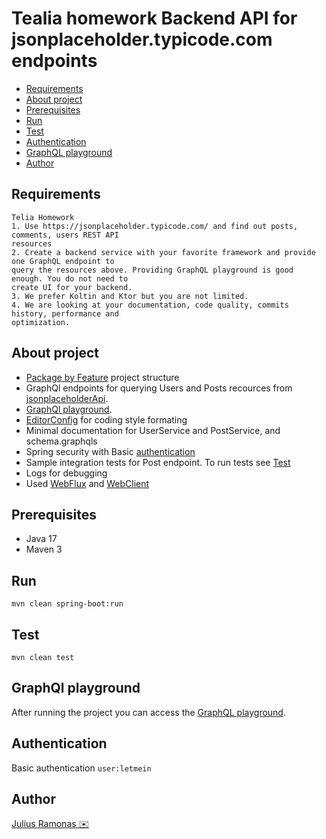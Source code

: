 # Tealia homework Backend API for jsonplaceholder.typicode.com endpoints

* [Requirements](#requirements)
* [About project](#about-project)
* [Prerequisites](#prerequisites)
* [Run](#run)
* [Test](#test)
* [Authentication](#authentication)
* [GraphQL playground](#graphql-playground)
* [Author](author)

## Requirements
    Telia Homework
    1. Use https://jsonplaceholder.typicode.com/ and find out posts, comments, users REST API
    resources
    2. Create a backend service with your favorite framework and provide one GraphQL endpoint to
    query the resources above. Providing GraphQL playground is good enough. You do not need to
    create UI for your backend.
    3. We prefer Koltin and Ktor but you are not limited.
    4. We are looking at your documentation, code quality, commits history, performance and
    optimization.

## About project
- [Package by Feature](https://www.techyourchance.com/popular-package-structures#package-by-feature) project structure
- GraphQl endpoints for querying Users and Posts  recources from [jsonplaceholderApi](https://jsonplaceholder.typicode.com/).
- [GraphQl playground](#graphql-playground).
- [EditorConfig](https://EditorConfig.org) for coding style formating
- Minimal documentation for UserService and PostService, and schema.graphqls
- Spring security with Basic [authentication](#authentication)
- Sample integration tests for Post endpoint. To run tests see [Test](#test)
- Logs for debugging
- Used [WebFlux](https://docs.spring.io/spring-framework/docs/current/reference/html/web-reactive.html) and [WebClient](https://docs.spring.io/spring-framework/docs/current/reference/html/web-reactive.html#webflux-client)

## Prerequisites
* Java 17
* Maven 3

## Run
    mvn clean spring-boot:run

## Test
    mvn clean test

## GraphQl playground
After running the project you can access the [GraphQL playground](http://localhost:8080/graphiql?path=/graphql).

## Authentication
Basic authentication
`user:letmein`

## Author
[Julius Ramonas ✉️](mailto:julius@ramonas.xyz)
